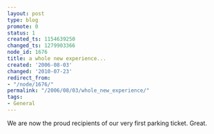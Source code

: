 ```yaml
---
layout: post
type: blog
promote: 0
status: 1
created_ts: 1154639250
changed_ts: 1279903366
node_id: 1676
title: a whole new experience...
created: '2006-08-03'
changed: '2010-07-23'
redirect_from:
- "/node/1676/"
permalink: "/2006/08/03/whole_new_experience/"
tags:
- General
---
```

We are now the proud recipients of our very first parking ticket. Great.
